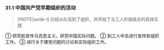 
### 31.1 中国共产党早期组织的活动
> [!NOTE|aside-l] 
> 已经从队伍到了组织，并开始了与工人阶级结合的具体实践

① 研究和宣传马克思主义，研究中国实际问题。
② 到工人中去进行宣传和组织工作。
③ 进行关于建党问题的讨论和实际组织工作。